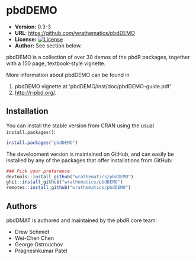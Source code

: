 # pbdDEMO

* **Version:** 0.3-3
* **URL**: https://github.com/wrathematics/pbdDEMO
* **License:** [![License](http://img.shields.io/badge/license-MPL%202-orange.svg?style=flat)](https://www.mozilla.org/MPL/2.0/)
* **Author:** See section below.


pbdDEMO is a collection of over 30 demos of the pbdR packages, together with a 150 page, textbook-style vignette.

More information about pbdDEMO can be found in
1. pbdDEMO vignette at 'pbdDEMO/inst/doc/pbdDEMO-guide.pdf'
2. http://r-pbd.org/.



## Installation

You can install the stable version from CRAN using the usual `install.packages()`:

```r
install.packages("pbdDEMO")
```

The development version is maintained on GitHub, and can easily be installed by any of the packages that offer installations from GitHub:

```r
### Pick your preference
devtools::install_github("wrathematics/pbdDEMO")
ghit::install_github("wrathematics/pbdDEMO")
remotes::install_github("wrathematics/pbdDEMO")
```



## Authors

pbdDMAT is authored and maintained by the pbdR core team:
* Drew Schmidt
* Wei-Chen Chen
* George Ostrouchov
* Pragneshkumar Patel
